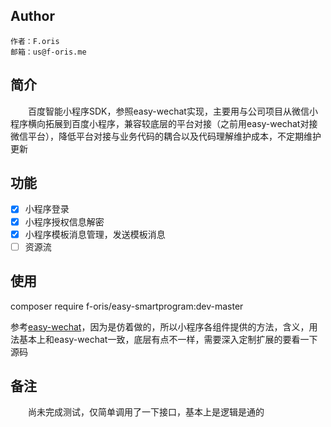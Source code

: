 ## Author

    作者：F.oris
    邮箱：us@f-oris.me

## 简介

&emsp;&emsp;百度智能小程序SDK，参照easy-wechat实现，主要用与公司项目从微信小程序横向拓展到百度小程序，兼容较底层的平台对接（之前用easy-wechat对接微信平台），降低平台对接与业务代码的耦合以及代码理解维护成本，不定期维护更新

## 功能
- [x] 小程序登录
- [x] 小程序授权信息解密
- [x] 小程序模板消息管理，发送模板消息
- [ ] 资源流

## 使用

composer require f-oris/easy-smartprogram:dev-master

参考[easy-wechat](https://github.com/overtrue/wechat)，因为是仿着做的，所以小程序各组件提供的方法，含义，用法基本上和easy-wechat一致，底层有点不一样，需要深入定制扩展的要看一下源码

## 备注
&emsp;&emsp;尚未完成测试，仅简单调用了一下接口，基本上是逻辑是通的
